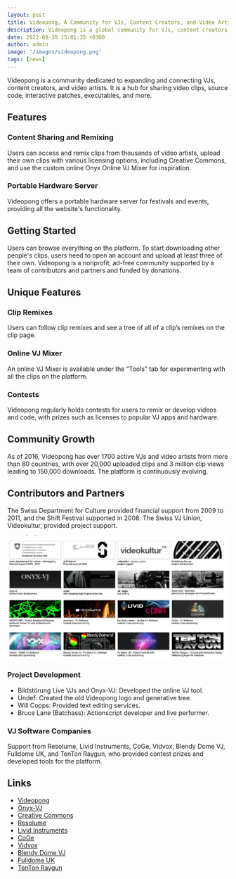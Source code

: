 ```yaml
---
layout: post
title: Videopong, A Community for VJs, Content Creators, and Video Artists
description: Videopong is a global community for VJs, content creators, and video artists to share, remix, and perform visual media. Users can access clips, source code, and interactive patches, while enjoying features like the Onyx Online VJ Mixer, clip remix tracking, and regular contests. Supported by donations and partnerships, Videopong fosters creativity and collaboration in the visual arts.
date: 2022-09-30 15:01:35 +0300
author: admin
image: '/images/videopong.png'
tags: [news]
---
```


Videopong is a community dedicated to expanding and connecting VJs, content creators, and video artists. It is a hub for sharing video clips, source code, interactive patches, executables, and more.

## Features

### Content Sharing and Remixing
Users can access and remix clips from thousands of video artists, upload their own clips with various licensing options, including Creative Commons, and use the custom online Onyx Online VJ Mixer for inspiration.

### Portable Hardware Server
Videopong offers a portable hardware server for festivals and events, providing all the website's functionality.

## Getting Started
Users can browse everything on the platform. To start downloading other people's clips, users need to open an account and upload at least three of their own. Videopong is a nonprofit, ad-free community supported by a team of contributors and partners and funded by donations.

## Unique Features

### Clip Remixes
Users can follow clip remixes and see a tree of all of a clip’s remixes on the clip page.

### Online VJ Mixer
An online VJ Mixer is available under the “Tools” tab for experimenting with all the clips on the platform.

### Contests
Videopong regularly holds contests for users to remix or develop videos and code, with prizes such as licenses to popular VJ apps and hardware.

## Community Growth
As of 2016, Videopong has over 1700 active VJs and video artists from more than 80 countries, with over 20,000 uploaded clips and 3 million clip views leading to 150,000 downloads. The platform is continuously evolving.

## Contributors and Partners
The Swiss Department for Culture provided financial support from 2009 to 2011, and the Shift Festival supported in 2008. The Swiss VJ Union, Videokultur, provided project support. 

![Videopong, A Community for VJs, Content Creators, and Video Artists](/images/videopong-partners-sponsors.png)

### Project Development
- Bildstörung Live VJs and Onyx-VJ: Developed the online VJ tool.
- Undef: Created the old Videopong logo and generative tree.
- Will Copps: Provided text editing services.
- Bruce Lane (Batchass): Actionscript developer and live performer.

### VJ Software Companies
Support from Resolume, Livid Instruments, CoGe, Vidvox, Blendy Dome VJ, Fulldome UK, and TenTon Raygun, who provided contest prizes and developed tools for the platform.

## Links
- [Videopong](https://videopong.net)
- [Onyx-VJ](https://onyx-vj.com)
- [Creative Commons](https://creativecommons.org)
- [Resolume](https://resolume.com)
- [Livid Instruments](https://lividinstruments.com)
- [CoGe](https://cogevj.hu)
- [Vidvox](https://vidvox.net)
- [Blendy Dome VJ](https://blendydomevj.com)
- [Fulldome UK](https://fulldome.org.uk)
- [TenTon Raygun](https://tentonraygun.com)
